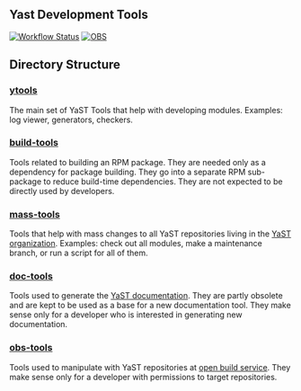 ## Yast Development Tools

[![Workflow Status](https://github.com/yast/yast-devtools/workflows/CI/badge.svg?branch=master)](
https://github.com/yast/yast-devtools/actions?query=branch%3Amaster)
[![OBS](https://github.com/yast/yast-devtools/actions/workflows/submit.yml/badge.svg)](https://github.com/yast/yast-devtools/actions/workflows/submit.yml)

## Directory Structure

### [ytools](ytools)

The main set of YaST Tools that help with developing modules.
Examples: log viewer, generators, checkers.

### [build-tools](build-tools)

Tools related to building an RPM package.
They are needed only as a dependency for package building. They go into a
separate RPM sub-package to reduce build-time dependencies.
They are not expected to be directly used by developers.

### [mass-tools](mass-tools)

Tools that help with mass changes to all YaST repositories
living in the [YaST organization](https://github.com/yast/).
Examples: check out all modules, make a maintenance branch,
or run a script for all of them.

### [doc-tools](doc-tools)

Tools used to generate
the [YaST documentation](http://doc.opensuse.org/#yast-doc).
They are partly obsolete and are kept to be used as a base for a new
documentation tool.
They make sense only for a developer who is interested in generating
new documentation.

### [obs-tools](obs-tools)

Tools used to manipulate with YaST repositories at [open build service](http://build.opensuse.org/).
They make sense only for a developer with permissions to target repositories.

